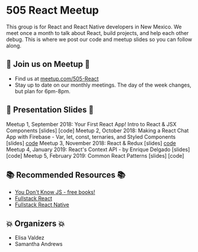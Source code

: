 # 505 React Meetup
This group is for React and React Native developers in New Mexico. We meet once a month to talk about React, build projects, and help each other debug. This is where we post our code and meetup slides so you can follow along.

## :calendar: Join us on Meetup :calendar:
* Find us at [meetup.com/505-React](https://www.meetup.com/505-React/)
* Stay up to date on our monthly meetings. The day of the week changes, but plan for 6pm-8pm.

## :open_file_folder: Presentation Slides :open_file_folder:
Meetup 1, September 2018: Your First React App! Intro to React & JSX Components [slides] [code]
Meetup 2, October 2018: Making a React Chat App with Firebase - Var, let, const, ternaries, and Styled Components [slides] [code](https://github.com/samanthaandrews/505-react-meetup-chat-app)
Meetup 3, November 2018: React & Redux [slides] [code](https://github.com/samanthaandrews/505-react-trivia-app)
Meetup 4, January 2019: React's Context API - by Enrique Delgado [slides] [code]
Meetup 5, February 2019: Common React Patterns [slides] [code]

## :books: Recommended Resources :books:
* [You Don't Know JS - free books!](https://github.com/getify/You-Dont-Know-JS/blob/master/README.md)
* [Fullstack React](https://www.fullstackreact.com/)
* [Fullstack React Native](https://www.fullstackreact.com/react-native/)

## :boom: Organizers :boom:
* Elisa Valdez
* Samantha Andrews
